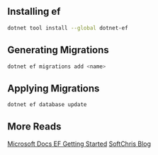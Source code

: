## Installing ef
```sh
dotnet tool install --global dotnet-ef
```



## Generating Migrations
```sh
dotnet ef migrations add <name>
```

## Applying Migrations
```sh
dotnet ef database update
```


## More Reads
[Microsoft Docs EF Getting Started](https://docs.microsoft.com/en-us/ef/core/get-started/?wt.mc_id=personal-blog-chnoring&tabs=netcore-cli)
[SoftChris Blog](https://softchris.github.io/pages/dotnet-orm.html#create-the-database)
